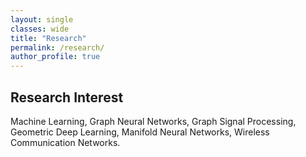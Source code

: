 ```yaml
---
layout: single
classes: wide
title: "Research"
permalink: /research/
author_profile: true
---
```


## Research Interest

Machine Learning, Graph Neural Networks, Graph Signal Processing, Geometric Deep Learning, Manifold Neural Networks, Wireless Communication Networks.
